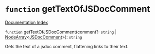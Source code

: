 # `function` getTextOfJSDocComment

[Documentation Index](../README.md)

`function` getTextOfJSDocComment(comment?: `string` | [NodeArray](../interface.NodeArray/README.md)\<[JSDocComment](../type.JSDocComment/README.md)>): `string`

Gets the text of a jsdoc comment, flattening links to their text.

